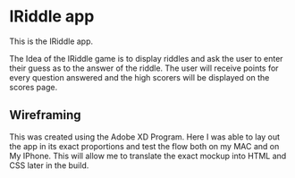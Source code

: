 # IRiddle app
This is the IRiddle app. 

The Idea of the IRiddle game is to display riddles and ask the user to enter their guess as to the answer of the riddle. 
The user will receive points for every question answered and the high scorers will be displayed on the scores page.

## Wireframing
This was created using the Adobe XD Program.
Here I was able to lay out the app in its exact proportions and 
test the flow both on my MAC and on My IPhone.
This will allow me to translate the exact mockup into HTML and CSS later in the build.


